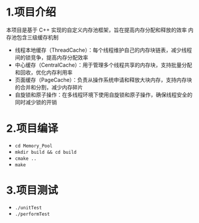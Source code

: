 # 1.项目介绍
本项目是基于 C++ 实现的自定义内存池框架，旨在提高内存分配和释放的效率
内存池包含三级缓存机制
- 线程本地缓存（ThreadCache）：每个线程维护自己的内存块链表，减少线程间的锁竞争，提高内存分配效率
- 中心缓存（CentralCache）：用于管理多个线程共享的内存块，支持批量分配和回收，优化内存利用率
- 页面缓存（PageCache）：负责从操作系统申请和释放大块内存，支持内存块的合并和分割，减少内存碎片
- 自旋锁和原子操作：在多线程环境下使用自旋锁和原子操作，确保线程安全的同时减少锁的开销
# 2.项目编译
- `cd Memory_Pool`
- `mkdir build && cd build`
- `cmake ..`
- `make`

# 3.项目测试
- `./unitTest`
- `./performTest`
